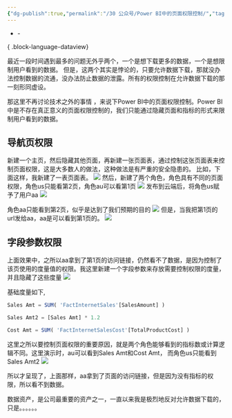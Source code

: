 ```yaml
---
{"dg-publish":true,"permalink":"/30 公众号/Power BI中的页面权限控制/","tags":["公众号","rls","页面权限"]}
---
```



- \-

{ .block-language-dataview}

最近一段时间遇到最多的问题无外乎两个，一个是想下载更多的数据，一个是想限制用户看到的数据。
但是，这两个其实是悖论的，只要允许数据下载，那就没办法控制数据的流通，没办法防止数据的泄露。所有的权限控制在允许数据下载的那一刻形同虚设。

那这里不再讨论技术之外的事情 ，来说下Power BI中的页面权限控制。Power BI中是不存在真正意义的页面权限控制的，我们只能通过隐藏页面和指标的形式来限制用户看到的数据。

## 导航页权限

新建一个主页，然后隐藏其他页面，再新建一张页面表，通过控制这张页面表来控制页面权限，这是大多数人的做法，这种做法是有严重的安全隐患的。
比如，下面这样，我新建了一表页面表。
![](https://s2.loli.net/2024/05/30/QGNDB6Lof4M3wVl.png)
然后，新建了两个角色，角色具有不同的页面权限，角色us只能看第2页，角色au可以看第1页
![](https://s2.loli.net/2024/05/30/rYCfhx4cJ1B6AL8.png)
发布到云端后，将角色us赋予了用户aa
![](https://s2.loli.net/2024/05/30/lBhPLaORG5wobze.png)

角色aa只能看到第2页，似乎是达到了我们预期的目的
![](https://s2.loli.net/2024/05/30/VoGKltaFDJjc5z1.png)
但是，当我把第1页的url发给aa，aa是可以看到第1页的。
![](https://s2.loli.net/2024/05/30/rQ76ikAu8Ih1asf.png)

## 字段参数权限

上面效果中，之所以aa拿到了第1页的访问链接，仍然看不了数据，是因为控制了该页使用的度量值的权限。我这里新建一个字段参数来存放需要控制权限的度量，并且隐藏了这些度量
![](https://s2.loli.net/2024/05/30/rDKImla95i7qvxj.png)

基础度量如下,
```js
Sales Amt = SUM( 'FactInternetSales'[SalesAmount] )

Sales Amt2 = [Sales Amt] * 1.2

Cost Amt = SUM( 'FactInternetSalesCost'[TotalProductCost] )
```

这里之所以要控制页面权限的重要原因，就是两个角色能够看到的指标数或计算逻辑不同。这里演示时，au可以看到Sales Amt和Cost Amt， 而角色us只能看到Sales Amt2
![](https://s2.loli.net/2024/05/30/W2Iy8wOS9ZrmxHM.png)

所以才呈现了，上面那样，aa拿到了页面的访问链接，但是因为没有指标的权限，所以看不到数据。


数据资产，是公司最重要的资产之一，一直以来我是极烈地反对允许数据下载的，只是。。。。。。
